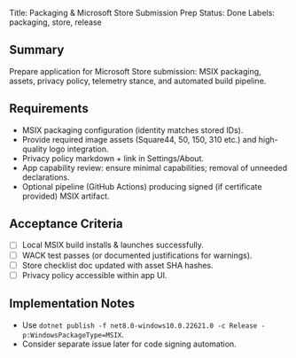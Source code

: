 Title: Packaging & Microsoft Store Submission Prep
Status: Done
Labels: packaging, store, release

## Summary
Prepare application for Microsoft Store submission: MSIX packaging, assets, privacy policy, telemetry stance, and automated build pipeline.

## Requirements
- MSIX packaging configuration (identity matches stored IDs).
- Provide required image assets (Square44, 50, 150, 310 etc.) and high-quality logo integration.
- Privacy policy markdown + link in Settings/About.
- App capability review: ensure minimal capabilities; removal of unneeded declarations.
- Optional pipeline (GitHub Actions) producing signed (if certificate provided) MSIX artifact.

## Acceptance Criteria
- [ ] Local MSIX build installs & launches successfully.
- [ ] WACK test passes (or documented justifications for warnings).
- [ ] Store checklist doc updated with asset SHA hashes.
- [ ] Privacy policy accessible within app UI.

## Implementation Notes
- Use `dotnet publish -f net8.0-windows10.0.22621.0 -c Release -p:WindowsPackageType=MSIX`.
- Consider separate issue later for code signing automation.

